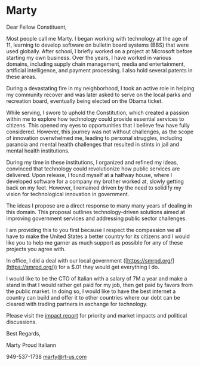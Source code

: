 # Marty

Dear Fellow Constituent,

Most people call me Marty. I began working with technology at the age of 11, learning to develop software on bulletin board systems (BBS) that were used globally. After school, I briefly worked on a project at Microsoft before starting my own business. Over the years, I have worked in various domains, including supply chain management, media and entertainment, artificial intelligence, and payment processing. I also hold several patents in these areas.

During a devastating fire in my neighborhood, I took an active role in helping my community recover and was later asked to serve on the local parks and recreation board, eventually being elected on the Obama ticket.

While serving, I swore to uphold the Constitution, which created a passion within me to explore how technology could provide essential services to citizens. This opened my eyes to opportunities that I believe few have fully considered. However, this journey was not without challenges, as the scope of innovation overwhelmed me, leading to personal struggles, including paranoia and mental health challenges that resulted in stints in jail and mental health institutions.

During my time in these institutions, I organized and refined my ideas, convinced that technology could revolutionize how public services are delivered. Upon release, I found myself at a halfway house, where I developed software for a company my brother worked at, slowly getting back on my feet. However, I remained driven by the need to solidify my vision for technological innovation in government.

The ideas I propose are a direct response to many many years of dealing in this domain. This proposal outlines technology-driven solutions aimed at improving government services and addressing public sector challenges.

I am providing this to you first because I respect the compassion we all have to make the United States a better country for its citizens and I would like you to help me garner as much support as possible for any of these projects you agree with.

In office, I did a deal with our local government ([https://smrpd.org/](https://smrpd.org/)) for a $.01 they would get everything I do.

I would like to be the CTO of Italian with a salary of 7M a year and make a stand in that I would rather get paid for my job, then get paid by favors from the public market. In doing so, I would like to have the best internet a country can build and offer it to other countries where our debt can be cleared with trading partners in exchange for technology.

Please visit the [impact report](/impact-report) for priority and market impacts and political discussions.

Best Regards,

Marty
Proud Italiann

949-537-1738
marty@rt-us.com
